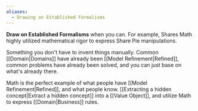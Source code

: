```yaml
---
aliases:
  - Drawing on Established Formalisms
---
```

**Draw on Established Formalisms** when you can. For example, Shares Math highly utilized mathematical rigor to express Share Pie manipulations.

Something you don't have to invent things manually. Common [[Domain|Domains]] have already been [[Model Refinement|Refined]], common problems have already been solved, and you can just base on what's already there. 

Math is the perfect example of what people have [[Model Refinement|Refined]], and what people know. [[Extracting a hidden concept|Extract a hidden concept]] into a [[Value Object]], and utilize Math to express [[Domain|Business]] rules.

